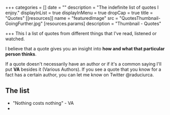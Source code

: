 +++
categories = []
date = ""
description = "The indefinite list of quotes I enjoy."
displayInList = true
displayInMenu = true
dropCap = true
title = "Quotes"
[[resources]]
name = "featuredImage"
src = "QuotesThumbnail-GoingFurther.jpg"
[resources.params]
description = "Thumbnail - Quotes"

+++
This I a list of quotes from different things that I've read, listened or watched.

I believe that a quote gives you an insight into **how and what that particular person thinks**.

If a quote doesn't necessarily have an author or if it's a common saying I'll put **VA** besides it (Various Authors). If you see a quote that you know for a fact has a certain author, you can let me know on Twitter @raduciurca.

## The list

* "Nothing costs nothing" - VA
* 
